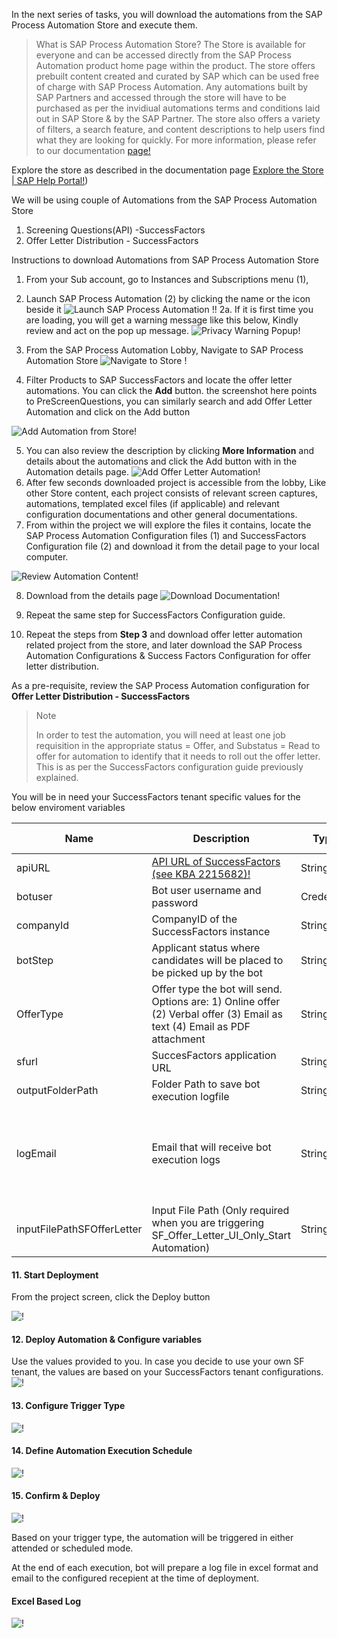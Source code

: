 In the next series of tasks, you will download the automations from the SAP Process Automation Store and execute them.

>What is SAP Process Automation Store?
>The Store is available for everyone and can be accessed directly from the SAP Process Automation product home page within the product. The store offers prebuilt content created and curated by SAP which can be used free of charge with SAP Process Automation. Any automations built by SAP Partners and accessed through the store will have to be purchased as per the invidiual automations terms and conditions laid out in SAP Store & by the SAP Partner. The store also offers a variety of filters, a search feature, and content descriptions to help users find what they are looking for quickly.
>For more information, please refer to our documentation [page!](https:/help.sap.com/docs/PROCESS_AUTOMATION/527c579a1cba4f12b45326c8e890d102/8324854ae0ba400296ee384d35f95235.html?locale=en-US)

Explore the store as described in the documentation page [Explore the Store | SAP Help Portal!](https:/help.sap.com/docs/PROCESS_AUTOMATION/527c579a1cba4f12b45326c8e890d102/b38897b821874ebe98fb15fc7d4400e9.html?locale=en-US))

We will be using couple of Automations from the SAP Process Automation Store

1. Screening Questions(API) -SuccessFactors
2. Offer Letter Distribution - SuccessFactors

Instructions to download Automations from SAP Process Automation Store

1. From your Sub account, go to Instances and Subscriptions menu (1),
2. Launch SAP Process Automation (2) by clicking the name or the icon beside it ![Launch SAP Process Automation !!](Images/LaunchSPA.png)
2a. If it is first time you are loading, you will get a warning message like this below, Kindly review and act on the pop up message.
![Privacy Warning Popup!](Images/PrivacyWarning.png)

3. From the SAP Process Automation Lobby, Navigate to SAP Process Automation Store
![Navigate to Store !](Images/Navigate2Store.png)
4. Filter Products to SAP SuccessFactors and locate the offer letter automations. You can click the **Add** button. the screenshot here points to PreScreenQuestions, you can similarly search and add Offer Letter Automation and click on the Add button

![Add Automation from Store!](Images/AddAutomationFromtheStore.png)

5. You can also review the description by clicking **More Information**  and details about the automations and click the Add button with in the Automation details page.
![Add Offer Letter Automation!](Images/StoreMoreInformation.png)
6. After few seconds downloaded project is accessible from the lobby, Like other Store content, each project consists of relevant screen captures, automations, templated excel files (if applicable) and relevant configuration documentations and other general documentations.
7. From within the project we will explore the files it contains, locate the  SAP Process Automation Configuration files (1) and SuccessFactors Configuration file (2) and download it from the detail page to your local computer.

![Review Automation Content!](Images/ReviewFileContents.png)

8. Download from the details page
![Download Documentation!](Images/DownloadFile.png)

9. Repeat the same step for SuccessFactors Configuration guide.
10. Repeat the steps from **Step 3** and download offer letter automation related project from the store, and later download the SAP Process Automation Configurations & Success Factors Configuration for offer letter distribution.

As a pre-requisite, review the SAP Process Automation configuration for  **Offer Letter Distribution - SuccessFactors**

>Note
>
> In order to test the automation, you will need at least one job requisition in the appropriate status = Offer, and Substatus = Read to offer for automation to identify that it needs to roll out the offer letter. This is as per the SuccessFactors configuration guide previously explained.

You will be in need your SuccessFactors tenant specific values for the below enviroment variables

Name | Description | Type | Sample | is it Mandatory?
------------ | ------------ | ------------ | ------------| ------------
apiURL| [API URL of SuccessFactors (see KBA 2215682)!](https:/userapps.support.sap.com/sap/support/knowledge/en/2215682) |String | [https:/apisalesdemo4.successfactors.com:443/odata/v2!](https:/apisalesdemo4.successfactors.com/odata/v2)| Required
botuser| Bot user username and password |Credential | botuser/password| Required
companyId| CompanyID of the SuccessFactors instance |String | SFPART012345| Required
botStep| Applicant status where candidates will be placed to be picked up by the bot |String | Request Offer Letter| Required
OfferType| Offer type the bot will send. Options are: 1) Online offer (2) Verbal offer (3) Email as text (4) Email as PDF attachment |String | Online offer | Required
sfurl| SuccesFactors application URL |String | [https:/salesdemo4.successfactors.com/!](https:/salesdemo4.successfactors.com/)| Required
outputFolderPath| Folder Path to save bot execution logfile |String | C:\Temp| Optional
logEmail| Email that will receive bot execution logs |String | ![sfadminEmail@bestRunSAP.com !](mailto:sfadminEmail@bestRunSAP.com)| Optional
inputFilePathSFOfferLetter| Input File Path (Only required when you are triggering SF_Offer_Letter_UI_Only_Start Automation) |String | C:\Temp\Input\file.xlsx| Optional
#### 11. Start Deployment

From the project screen, click the Deploy button

![!](Images/OfferLetterProjectOverview.png)

#### 12. Deploy Automation & Configure variables
Use the values provided to you. In case you decide to use your own SF tenant, the values are based on your SuccessFactors tenant configurations.
![!](Images/DeployOfferLetterAutomation.png)


#### 13. Configure Trigger Type
![!](Images/OfferLetterTriggerTab.png)

#### 14. Define Automation Execution Schedule

![!](Images/OfferLetterConfigurationTab.png)

#### 15.  Confirm & Deploy
![!](Images/OfferLetterDeployAdvancedTab.png)

Based on your trigger type, the automation will be triggered in either attended or scheduled mode.

At the end of each execution, bot will prepare a log file in excel format and email to the configured recepient at the time of deployment.

#### Excel Based Log

![!](Images/ExcelLog.png)
